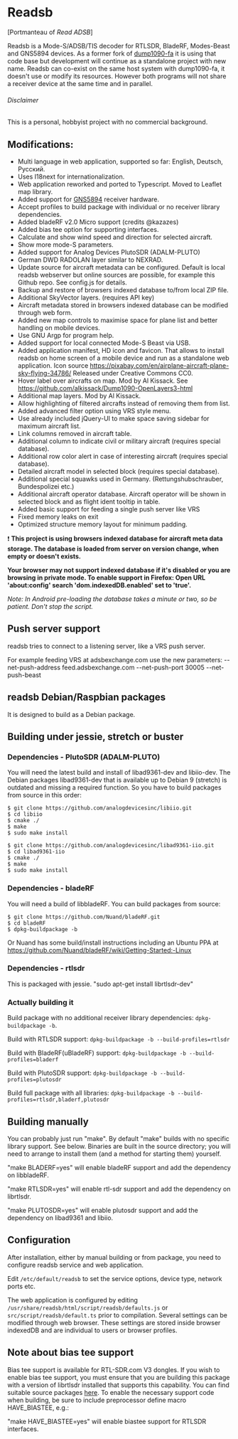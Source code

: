 # Readsb

[Portmanteau of *Read ADSB*]

Readsb is a Mode-S/ADSB/TIS decoder for RTLSDR, BladeRF, Modes-Beast and GNS5894 devices.
As a former fork of [dump1090-fa](https://github.com/flightaware/dump1090) it is using that code base
but development will continue as a standalone project with new name. Readsb can co-exist on the same
host system with dump1090-fa, it doesn't use or modify its resources. However both programs will not
share a receiver device at the same time and in parallel.

###### Disclaimer
This is a personal, hobbyist project with no commercial background.

## Modifications:

* Multi language in web application, supported so far: English, Deutsch, Pусский.
* Uses I18next for internationalization.
* Web application reworked and ported to Typescript. Moved to Leaflet map library.
* Added support for [GNS5894](https://www.gns-electronics.com/) receiver hardware.
* Accept profiles to build package with individual or no receiver library dependencies.
* Added bladeRF v2.0 Micro support (credits @kazazes)
* Added bias tee option for supporting interfaces.
* Calculate and show wind speed and direction for selected aircraft.
* Show more mode-S parameters.
* Added support for Analog Devices PlutoSDR (ADALM-PLUTO)
* German DWD RADOLAN layer similar to NEXRAD.
* Update source for aircraft metadata can be configured. Default is local readsb webserver but online
  sources are possible, for example this Github repo. See config.js for details.
* Backup and restore of browsers indexed database to/from local ZIP file.
* Additional SkyVector layers. (requires API key)
* Aircraft metadata stored in browsers indexed database can be modified through web form.
* Added new map controls to maximise space for plane list and better handling on mobile devices.
* Use GNU Argp for program help.
* Added support for local connected Mode-S Beast via USB.
* Added application manifest, HD icon and favicon. That allows to install readsb on home screen of a mobile
  device and run as a standalone web application.
  Icon source https://pixabay.com/en/airplane-aircraft-plane-sky-flying-34786/ Released under Creative Commons CC0.
* Hover label over aircrafts on map. Mod by Al Kissack. See https://github.com/alkissack/Dump1090-OpenLayers3-html
* Additional map layers. Mod by Al Kissack.
* Allow highlighting of filtered aircrafts instead of removing them from list.
* Added advanced filter option using VRS style menu.
* Use already included jQuery-UI to make space saving sidebar for maximum aircraft list.
* Link columns removed in aircraft table.
* Additional column to indicate civil or military aircraft (requires special database).
* Additional row color alert in case of interesting aircraft (requires special database).
* Detailed aircraft model in selected block (requires special database).
* Additional special squawks used in Germany. (Rettungshubschrauber, Bundespolizei etc.)
* Additional aircraft operator database. Aircraft operator will be shown in selected block
  and as flight ident tooltip in table.
* Added basic support for feeding a single push server like VRS
* Fixed memory leaks on exit
* Optimized structure memory layout for minimum padding.

:exclamation: **This project is using browsers indexed database for aircraft meta data storage. The database
is loaded from server on version change, when empty or doesn't exists.**

**Your browser may not support indexed database if it's disabled or you are browsing in private mode.
To enable support in Firefox: Open URL 'about:config' search 'dom.indexedDB.enabled' set to 'true'.**

*Note: In Android pre-loading the database takes a minute or two, so be patient. Don't stop the script.*

## Push server support

readsb tries to connect to a listening server, like a VRS push server.

For example feeding VRS at adsbexchange.com use the new parameters:
--net-push-address feed.adsbexchange.com --net-push-port 30005 --net-push-beast

## readsb Debian/Raspbian packages

It is designed to build as a Debian package.

## Building under jessie, stretch or buster

### Dependencies - PlutoSDR (ADALM-PLUTO)

You will need the latest build and install of libad9361-dev and libiio-dev. The Debian packages
libad9361-dev that is available up to Debian 9 (stretch) is outdated and missing a required function.
So you have to build packages from source in this order:
```
$ git clone https://github.com/analogdevicesinc/libiio.git
$ cd libiio
$ cmake ./
$ make
$ sudo make install
```

```
$ git clone https://github.com/analogdevicesinc/libad9361-iio.git
$ cd libad9361-iio
$ cmake ./
$ make
$ sudo make install
```
### Dependencies - bladeRF

You will need a build of libbladeRF. You can build packages from source:
```
$ git clone https://github.com/Nuand/bladeRF.git
$ cd bladeRF
$ dpkg-buildpackage -b
```
Or Nuand has some build/install instructions including an Ubuntu PPA
at https://github.com/Nuand/bladeRF/wiki/Getting-Started:-Linux

### Dependencies - rtlsdr

This is packaged with jessie. "sudo apt-get install librtlsdr-dev"

### Actually building it

Build package with no additional receiver library dependencies: `dpkg-buildpackage -b`.

Build with RTLSDR support: `dpkg-buildpackage -b --build-profiles=rtlsdr`

Build with BladeRF(uBladeRF) support: `dpkg-buildpackage -b --build-profiles=bladerf`

Build with PlutoSDR support: `dpkg-buildpackage -b --build-profiles=plutosdr`

Build full package with all libraries: `dpkg-buildpackage -b --build-profiles=rtlsdr,bladerf,plutosdr`

## Building manually

You can probably just run "make". By default "make" builds with no specific library support. See below.
Binaries are built in the source directory; you will need to arrange to
install them (and a method for starting them) yourself.

"make BLADERF=yes" will enable bladeRF support and add the dependency on
libbladeRF.

"make RTLSDR=yes" will enable rtl-sdr support and add the dependency on
librtlsdr.

"make PLUTOSDR=yes" will enable plutosdr support and add the dependency on
libad9361 and libiio.

## Configuration

After installation, either by manual building or from package, you need to configure readsb service and web application.

Edit `/etc/default/readsb` to set the service options, device type, network ports etc.

The web application is configured by editing `/usr/share/readsb/html/script/readsb/defaults.js` or `src/script/readsb/default.ts`
prior to compilation. Several settings can be modified through web browser. These settings are stored inside browser indexedDB
and are individual to users or browser profiles.

## Note about bias tee support

Bias tee support is available for RTL-SDR.com V3 dongles. If you wish to enable bias tee support,
you must ensure that you are building this package with a version of librtlsdr installed that supports this capability.
You can find suitable source packages [here](https://github.com/librtlsdr/librtlsdr). To enable the necessary
support code when building, be sure to include preprocessor define macro HAVE_BIASTEE, e.g.:

"make HAVE_BIASTEE=yes" will enable biastee support for RTLSDR interfaces.
